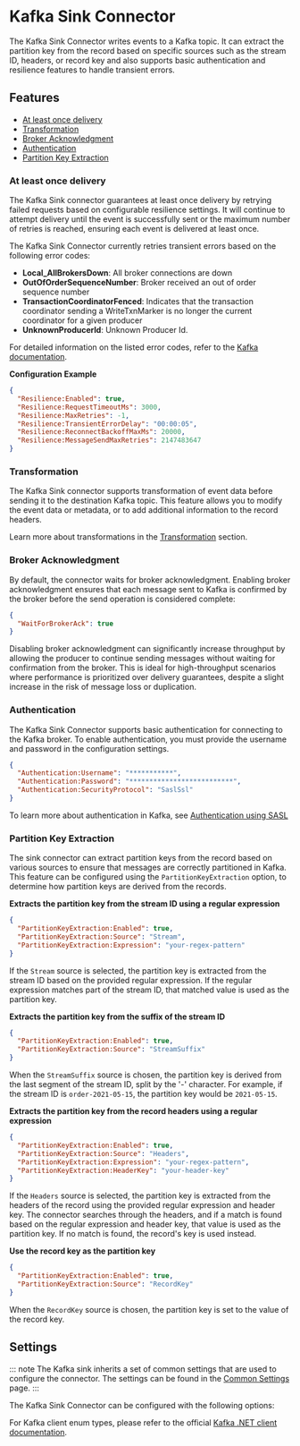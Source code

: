 # Kafka Sink Connector

The Kafka Sink Connector writes events to a Kafka topic. It can extract the
partition key from the record based on specific sources such as the stream ID,
headers, or record key and also supports basic authentication and resilience
features to handle transient errors.

## Features

- [At least once delivery](#at-least-once-delivery)
- [Transformation](#transformation)
- [Broker Acknowledgment](#broker-acknowledgment)
- [Authentication](#authentication)
- [Partition Key Extraction](#partition-key-extraction)

### At least once delivery

The Kafka Sink connector guarantees at least once delivery by retrying failed
requests based on configurable resilience settings. It will continue to attempt
delivery until the event is successfully sent or the maximum number of retries
is reached, ensuring each event is delivered at least once.

The Kafka Sink Connector currently retries transient errors based on the following error codes:

- **Local_AllBrokersDown**: All broker connections are down
- **OutOfOrderSequenceNumber**: Broker received an out of order sequence number
- **TransactionCoordinatorFenced**: Indicates that the transaction coordinator sending a WriteTxnMarker is no longer the
  current coordinator for a given producer
- **UnknownProducerId**: Unknown Producer Id.

For detailed information on the listed error codes, refer to
the [Kafka documentation](https://docs.confluent.io/platform/current/clients/confluent-kafka-dotnet/_site/api/Confluent.Kafka.ErrorCode.html).

**Configuration Example**

```json
{
  "Resilience:Enabled": true,
  "Resilience:RequestTimeoutMs": 3000,
  "Resilience:MaxRetries": -1,
  "Resilience:TransientErrorDelay": "00:00:05",
  "Resilience:ReconnectBackoffMaxMs": 20000,
  "Resilience:MessageSendMaxRetries": 2147483647
}
```

### Transformation

The Kafka Sink connector supports transformation of event data before sending it
to the destination Kafka topic. This feature allows you to modify the event data or
metadata, or to add additional information to the record headers.

Learn more about transformations in the [Transformation](../settings.md#transformation-configuration) section.

### Broker Acknowledgment

By default, the connector waits for broker acknowledgment. Enabling broker acknowledgment ensures that each message sent
to Kafka is confirmed by the broker before the send operation is considered complete:

```json
{
  "WaitForBrokerAck": true
}
```

Disabling broker acknowledgment can significantly increase throughput by allowing the producer to continue sending
messages without waiting for confirmation from the broker. This is ideal for high-throughput scenarios where performance
is prioritized over delivery guarantees, despite a slight increase in the risk of message loss or duplication.

### Authentication

The Kafka Sink Connector supports basic authentication for connecting to the Kafka broker. To enable authentication, you
must provide the username and password in the configuration settings.

```json
{
  "Authentication:Username": "***********",
  "Authentication:Password": "**************************",
  "Authentication:SecurityProtocol": "SaslSsl"
}
```

To learn more about authentication in Kafka,
see [Authentication using SASL](https://kafka.apache.org/documentation/#security_sasl)

### Partition Key Extraction

The sink connector can extract partition keys from the record based on various sources to ensure that messages are
correctly partitioned in Kafka. This feature can be configured using the `PartitionKeyExtraction` option, to determine
how partition keys are derived from the records.

**Extracts the partition key from the stream ID using a regular expression**

```json
{
  "PartitionKeyExtraction:Enabled": true,
  "PartitionKeyExtraction:Source": "Stream",
  "PartitionKeyExtraction:Expression": "your-regex-pattern"
}
```

If the `Stream` source is selected, the partition key is extracted from the stream ID based on the provided regular
expression. If the regular expression matches part of the stream ID, that matched value is used as the partition key.

**Extracts the partition key from the suffix of the stream ID**

```json
{
  "PartitionKeyExtraction:Enabled": true,
  "PartitionKeyExtraction:Source": "StreamSuffix"
}
```

When the `StreamSuffix` source is chosen, the partition key is derived from the last segment of the stream ID, split
by the '-' character. For example, if the stream ID is `order-2021-05-15`, the partition key would be `2021-05-15`.

**Extracts the partition key from the record headers using a regular expression**

```json
{
  "PartitionKeyExtraction:Enabled": true,
  "PartitionKeyExtraction:Source": "Headers",
  "PartitionKeyExtraction:Expression": "your-regex-pattern",
  "PartitionKeyExtraction:HeaderKey": "your-header-key"
}
```

If the `Headers` source is selected, the partition key is extracted from the headers of the record using the provided
regular expression and header key. The connector searches through the headers, and if a match is found based on the
regular expression and header key, that value is used as the partition key. If no match is found, the record's key is
used instead.

**Use the record key as the partition key**

```json
{
  "PartitionKeyExtraction:Enabled": true,
  "PartitionKeyExtraction:Source": "RecordKey"
}
```

When the `RecordKey` source is chosen, the partition key is set to the value of the record key.

## Settings

::: note
The Kafka sink inherits a set of common settings that are used to configure the connector. The settings can be found in
the [Common Settings](../settings.md) page.
:::

The Kafka Sink Connector can be configured with the following options:

<!-- | Option                              | Description                                                                                                                                                                                                                                                   | Required |
|-------------------------------------|---------------------------------------------------------------------------------------------------------------------------------------------------------------------------------------------------------------------------------------------------------------|----------|
| `Topic`                             | **Type**: string<br><br>**Description:** The Kafka topic to produce records to.                                                                                                                                                                               | Yes      |
| `WaitForBrokerAck`                  | **Type**: boolean<br><br>**Description:** Whether the producer waits for broker acknowledgment before considering the send operation complete.<br><br>**Default**: true                                                                                       | No       |
| `DefaultHeaders`                    | **Type**: string<br><br>**Description:** Headers included in all produced messages.<br><br>**Default**: `Accept-Encoding:*`                                                                                                                                   | No       |
| `PartitionKeyExtraction:Enabled`    | **Type**: boolean<br><br>**Description:** Enables partition key extraction.<br><br>**Default**: false                                                                                                                                                         | No       |
| `PartitionKeyExtraction:Source`     | **Type**: PartitionKeySource<br><br>**Description:** Source for extracting the partition key.g<br><br>**Available Values:**`Stream`, `StreamSuffix`, `Headers`, `RecordKey`<br><br>**Default**: `Unspecified`                                                 | No       |
| `PartitionKeyExtraction:Expression` | **Type**: string<br><br>**Description:** Regular expression for extracting the partition key.                                                                                                                                                                 | No       |
| `BootstrapServers`                  | **Type**: string<br><br>**Description:** Comma-separated list of Kafka broker addresses.                                                                                                                                                                      | No       |
| `BrokerAddressFamily`               | **Type**: [BrokerAddressFamily](https://docs.confluent.io/platform/current/clients/confluent-kafka-dotnet/_site/api/Confluent.Kafka.BrokerAddressFamily.html)<br><br>**Description:** Allowed broker IP address families.<br><br>**Default**: `V4`            | No       | `Compression:Type`                  | **Type**: [CompressionType](https://docs.confluent.io/platform/current/clients/confluent-kafka-dotnet/_site/api/Confluent.Kafka.CompressionType.html)<br><br>**Description:** Kafka compression type.<br><br>**Default**: `Zstd`                              |          |
| `Compression:Level`                 | **Type**: int<br><br>**Description:** Kafka compression level.<br><br>**Default**: 6                                                                                                                                                                          | No       |
| `Resilience:Enabled`                | **Type**: boolean<br><br>**Description:** Enables resilience features.<br><br>**Default**: `true`                                                                                                                                                             | No       |
| `Resilience:RequestTimeoutMs`       | **Type**: int<br><br>**Description:** Timeout for Kafka requests in milliseconds.<br><br>**Default**: `3000`                                                                                                                                                  | No       |
| `Resilience:MaxRetries`             | **Type**: int<br><br>**Description:** Maximum number of retry attempts.<br><br>**Default**: `-1` (unlimited)                                                                                                                                                  | No       |
| `Resilience:TransientErrorDelay`    | **Type**: TimeSpan<br><br>**Description:** Delay between retries for transient errors.<br><br>**Default**: `00:00:05`                                                                                                                                         | No       |
| `Resilience:ReconnectBackoffMaxMs`  | **Type**: int<br><br>**Description:** Maximum backoff time for reconnect attempts in milliseconds.<br><br>**Default**: `20000`                                                                                                                                | No       |
| `Resilience:MessageSendMaxRetries`  | **Type**: int<br><br>**Description:** Maximum retry attempts for sending messages.<br><br>**Default**: `2147483647`                                                                                                                                           | No       |
| `Authentication:SecurityProtocol`   | **Type**: [SecurityProtocol](https://docs.confluent.io/platform/current/clients/confluent-kafka-dotnet/_site/api/Confluent.Kafka.SecurityProtocol.html)<br><br>**Description:** Protocol used for Kafka broker communication.<br><br>**Default**: `Plaintext` | No       | `Authentication:SaslMechanism`      | **Type**: [SaslMechanism](https://docs.confluent.io/platform/current/clients/confluent-kafka-dotnet/_site/api/Confluent.Kafka.SaslMechanism.html)<br><br>**Description:** SASL mechanism for authentication.<br><br>**Default**: `Plain`                      |          |
| `Authentication:Username`           | **Type**: string<br><br>**Description:** Username for authentication.                                                                                                                                                                                         | No       |
| `Authentication:Password`           | **Type**: string<br><br>**Description:** Password for authentication.                                                                                                                                                                                         | No       | -->

For Kafka client enum types, please refer to the
official [Kafka .NET client documentation](https://docs.confluent.io/platform/current/clients/confluent-kafka-dotnet/_site/api/Confluent.Kafka.html).
